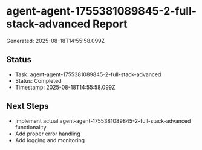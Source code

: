 # agent-agent-1755381089845-2-full-stack-advanced Report

Generated: 2025-08-18T14:55:58.099Z

## Status
- Task: agent-agent-1755381089845-2-full-stack-advanced
- Status: Completed
- Timestamp: 2025-08-18T14:55:58.099Z

## Next Steps
- Implement actual agent-agent-1755381089845-2-full-stack-advanced functionality
- Add proper error handling
- Add logging and monitoring
